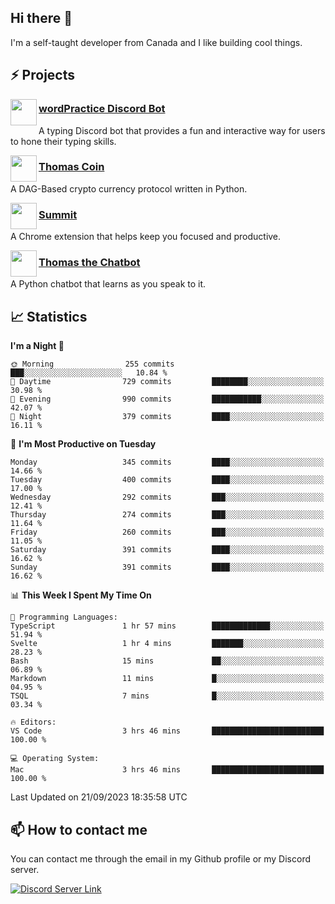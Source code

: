 <h2>Hi there 👋</h2>

<p>I'm a self-taught developer from Canada and I like building cool things.</p>

<h2>⚡ Projects</h2>

<img align="left" src="https://i.imgur.com/BIzs17V.png" width="42" height="42" />
<h3><a target="_blank" href="https://wordpractice.principle.sh/">wordPractice Discord Bot</a></h3>
<p>A typing Discord bot that provides a fun and interactive way for users to hone their typing skills.</p>

<img align="left" src="https://i.imgur.com/4FdQpgN.png" width="42" height="42" />
<h3><a href="https://github.com/principle105/thomas-coin">Thomas Coin</a></h3>
<p>A DAG-Based crypto currency protocol written in Python.</p>

<img align="left" src="https://i.imgur.com/Ly8Atho.png" width="42" height="42" />
<h3><a href="https://summit.sh/">Summit</a></h3>
<p>A Chrome extension that helps keep you focused and productive.</p>

<img align="left" src="https://i.imgur.com/hA9YF2s.png" width="42" height="42" />
<h3><a href="https://github.com/principle105/thomasthechatbot">Thomas the Chatbot</a></h3>
<p>A Python chatbot that learns as you speak to it.</p>

<h2>📈 Statistics</h2>

<!--START_SECTION:waka-->
**I'm a Night 🦉** 

```text
🌞 Morning                255 commits         ███░░░░░░░░░░░░░░░░░░░░░░   10.84 % 
🌆 Daytime                729 commits         ████████░░░░░░░░░░░░░░░░░   30.98 % 
🌃 Evening                990 commits         ███████████░░░░░░░░░░░░░░   42.07 % 
🌙 Night                  379 commits         ████░░░░░░░░░░░░░░░░░░░░░   16.11 % 
```
📅 **I'm Most Productive on Tuesday** 

```text
Monday                   345 commits         ████░░░░░░░░░░░░░░░░░░░░░   14.66 % 
Tuesday                  400 commits         ████░░░░░░░░░░░░░░░░░░░░░   17.00 % 
Wednesday                292 commits         ███░░░░░░░░░░░░░░░░░░░░░░   12.41 % 
Thursday                 274 commits         ███░░░░░░░░░░░░░░░░░░░░░░   11.64 % 
Friday                   260 commits         ███░░░░░░░░░░░░░░░░░░░░░░   11.05 % 
Saturday                 391 commits         ████░░░░░░░░░░░░░░░░░░░░░   16.62 % 
Sunday                   391 commits         ████░░░░░░░░░░░░░░░░░░░░░   16.62 % 
```


📊 **This Week I Spent My Time On** 

```text
💬 Programming Languages: 
TypeScript               1 hr 57 mins        █████████████░░░░░░░░░░░░   51.94 % 
Svelte                   1 hr 4 mins         ███████░░░░░░░░░░░░░░░░░░   28.23 % 
Bash                     15 mins             ██░░░░░░░░░░░░░░░░░░░░░░░   06.89 % 
Markdown                 11 mins             █░░░░░░░░░░░░░░░░░░░░░░░░   04.95 % 
TSQL                     7 mins              █░░░░░░░░░░░░░░░░░░░░░░░░   03.34 % 

🔥 Editors: 
VS Code                  3 hrs 46 mins       █████████████████████████   100.00 % 

💻 Operating System: 
Mac                      3 hrs 46 mins       █████████████████████████   100.00 % 
```


 Last Updated on 21/09/2023 18:35:58 UTC
<!--END_SECTION:waka-->

<h2>📫 How to contact me</h2>

You can contact me through the email in my Github profile or my Discord server.

[![Discord Server Link](https://dcbadge.vercel.app/api/server/DHnk46C)](https://discord.gg/DHnk46C)


